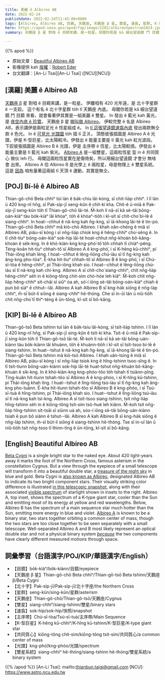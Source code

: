 ```yaml
---
title: 美麗 ê Albireo AB
date: 2022-02-24
publishdate: 2022-02-24T11:45:00+0800
tags: [Albireo, Albireo AB, 目鏡, 天鵝座, 天鵝座 β 星, 雙星, 速翕, 星群, K-型巨星, 巨星, 主序帶, 光譜, 雙星系統, 共同質心, 質心]
hero: https://apod.nasa.gov/apod/fap/image/2202/albireoSpectrum1024.jpg
summary: 天鵝座 β 星 對咱 ê 目睭來講，是一粒星。毋閣你若是 kā 細台望遠鏡 鬥 目鏡 來看，就會看著伊其實是一組美麗 ê 雙星。

---
```


{{% apod %}}

- 原始文章：[Beautiful Albireo AB](https://apod.nasa.gov/apod/ap220224.html)
- 影像提供 kah [版權][copyright]：[Robert Eder](https://www.astrobin.com/users/Robsi/)
- 台文翻譯：[An-Li Tsai][An-Li Tsai] ([NCU][NCU])

## [漢羅] 美麗 ê Albireo AB
[天鵝座 β][Beta Cygni] 星 對咱 ê 目睭來講，是一粒星。
伊離咱有 420 光年遠，是 北十字星群 ê 一支跤。
這个有名 ê 北十字星群 to̍h tī 天鵝座 內底。
毋閣你若是 kā 細台望遠鏡 鬥 目鏡 來看，就會看著伊其實是一組美麗 ê 雙星。
In 發出 ê 藍光 kah 黃光，是 [夜空內底 ê 珍寶][treasure of the night sky]。
天鵝座 β 星 [嘛叫做 Albireo][also known as Albireo]。
伊較完整 ê 名是 Albireo AB，表示講伊是兩粒足光 ê 恆星組成 ê。
In [tī 這張望遠鏡速翕內底][in this telescopic snapshot] 發出兩款無仝款 ê 色光。
In ê [可見光 光譜圖][visible spectrum] to̍h 插 tī 正爿。
頂懸彼張插圖是 Albireo A ê 光譜，伊是 K-型巨星，比太陽較冷。伊發出 ê 能量主要是 tī 黃光 kah 紅光波段。
下跤彼張插圖是 Albireo B ê 光譜，伊是 主序帶 ê 恆星，比太陽較燒。伊發出 ê 能量主要是 tī 藍光 kah 紫光。
[Albireo A][Albireo A] 是一組雙星，這兩粒恆星 踅 in ê 共同質心 做伙 leh 行。
毋閣這兩粒恆星實在是傷倚矣，所以用細台望遠鏡 才會分 無啥會 出來。
Albireo A 佮 Albireo B 是光學上 ê 兩粒星，毋是物理上 ê 雙星系統。
這是 [因為][because] 咱有量著這兩組 tī 天頂 ê 運動，其實是無仝。

## [POJ] Bí-lē ê Albireo AB
Thian-gô-chō Beta chhiⁿ tùi lán ê ba̍k-chiu lâi-kóng, sī chi̍t-lia̍p chhiⁿ.
I lī lán ū 420 kng-nî hn̄g, sī Pak-si̍p-jī seng-kûn ê chi̍t-ki kha.
Chit-ê ū-miâ ê Pak-si̍p-jī seng-kûn to̍h tī Thian-gô-chō lāi-té.
M̄-koh lí nā-sī kā sè-tâi bōng-oán-kiàⁿ tàu bo̍k-kiàⁿ lâi khòaⁿ, to̍h ē khòaⁿ-tio̍h i kî-si̍t sī chi̍t-cho͘ bí-lē ê siang-chhiⁿ.
In hoat--chhut ê nâ-kng kah n̂g-kng, sī iā-khong lāi-té ê tin-pó.
Thian-gô-chō Beta chhiⁿ mā kiò-chò Albireo.
I khah oân-chéng ê miâ sī Albireo AB, piáu-sī kóng i sī nn̄g-lia̍p chiok kng ê hêng-chhiⁿ cho͘-sêng ê.
In tī chit-tiuⁿ bōng-oán-kiàⁿ sok-hip lāi-té hoat-chhut nn̄g-khoán bô-kâng-khoán ê se̍k-kng.
In ê khó-kiàn-kng kng-phó͘-tô͘ to̍h chhah tī chiàⁿ-pêng.
Téng-koân hit-tiuⁿ chhah-tô͘ sī Albireo A ê kng-phó͘, i sī K-hêng kū-chhiⁿ, pí Thài-iông khah léng.
I hoat--chhut ê lêng-liōng chú-iàu sī tī n̂g-kng kah âng-kng pho-tōaⁿ.
Ē-kha hit-tiuⁿ chhah-tô͘ sī Albireo B ê kng-phó͘, i sī Chú-sī-tòa ê hêng-chhiⁿ, pí Thài-iông khah sio.
I hoat--chhut ê lêng-liōng chú-iàu sī tī nâ-kng kah chí-kng.
Albireo A sī chi̍t-cho͘ siang-chhiⁿ, chit nn̄g-lia̍p hêng-chhiⁿ se̍h in ê kiōng-tông chit-sim chò-hóe leh kiâⁿ.
M̄-koh chit nn̄g-lia̍p hêng-chhiⁿ si̍t-chāi sī siūⁿ óa ah, só͘-í iōng sè-tâi bōng-oán-kiàⁿ chiah ē pun bô siáⁿ ē chhut--lâi.
Albireo A kah Albireo B sī kng-ha̍k siōng ê nn̄g-la̍p chhiⁿ, m̄-sī bu̍t-lí siōng ê siang-chhiⁿ hē-thóng.
Che sī in-ūi lán ū niû-tio̍h chit nn̄g-cho͘ tī thiⁿ-téng ê ūn-tōng, kî-si̍t sī bô-kâng.

## [KIP] Bí-lē ê Albireo AB
Thian-gô-tsō Beta tshinn tuì lán ê ba̍k-tsiu lâi-kóng, sī tsi̍t-lia̍p tshinn.
I lī lán ū 420 kng-nî hn̄g, sī Pak-si̍p-jī sing-kûn ê tsi̍t-ki kha.
Tsit-ê ū-miâ ê Pak-si̍p-jī sing-kûn to̍h tī Thian-gô-tsō lāi-té.
M̄-koh lí nā-sī kā sè-tâi bōng-uán-kiànn tàu bo̍k-kiànn lâi khuànn, to̍h ē khuànn-tio̍h i kî-si̍t sī tsi̍t-tsoo bí-lē ê siang-tshinn.
In huat--tshut ê nâ-kng kah n̂g-kng, sī iā-khong lāi-té ê tin-pó.
Thian-gô-tsō Beta tshinn mā kiò-tsò Albireo.
I khah uân-tsíng ê miâ sī Albireo AB, piáu-sī kóng i sī nn̄g-lia̍p tsiok kng ê hîng-tshinn tsoo-sîng ê.
In tī tsit-tiunn bōng-uán-kiànn sok-hip lāi-té huat-tshut nn̄g-khuán bô-kâng-khuán ê si̍k-kng.
In ê khó-kiàn-kng kng-phóo-tôo to̍h tshah tī tsiànn-pîng.
Tíng-kuân hit-tiunn tshah-tôo sī Albireo A ê kng-phóo, i sī K-hîng kū-tshinn, pí Thài-iông khah líng.
I huat--tshut ê lîng-liōng tsú-iàu sī tī n̂g-kng kah âng-kng pho-tuānn.
Ē-kha hit-tiunn tshah-tôo sī Albireo B ê kng-phóo, i sī Tsú-sī-tuà ê hîng-tshinn, pí Thài-iông khah sio.
I huat--tshut ê lîng-liōng tsú-iàu sī tī nâ-kng kah tsí-kng.
Albireo A sī tsi̍t-tsoo siang-tshinn, tsit nn̄g-lia̍p hîng-tshinn se̍h in ê kiōng-tông tsit-sim tsò-hué leh kiânn.
M̄-koh tsit nn̄g-lia̍p hîng-tshinn si̍t-tsāi sī siūnn uá ah, sóo-í iōng sè-tâi bōng-uán-kiànn tsiah ē pun bô siánn ē tshut--lâi.
Albireo A kah Albireo B sī kng-ha̍k siōng ê nn̄g-la̍p tshinn, m̄-sī bu̍t-lí siōng ê siang-tshinn hē-thóng.
Tse sī in-uī lán ū niû-tio̍h tsit nn̄g-tsoo tī thinn-tíng ê ūn-tōng, kî-si̍t sī bô-kâng.


## [English] Beautiful Albireo AB

[Beta Cygni][Beta Cygni] is a single bright star to the naked eye.
About 420 light-years away it marks the foot of the Northern Cross, famous asterism in the constellation Cygnus.
But a view through the eyepiece of a small telescope will transform it into a beautiful double star, a [treasure of the night sky][treasure of the night sky] in blue and gold.
Beta Cygni is [also known as Albireo][also known as Albireo], designated Albireo AB to indicate its two bright component stars.
Their visually striking color difference is illustrated [in this telescopic snapshot][in this telescopic snapshot], along with their associated [visible spectrum][visible spectrum] of starlight shown in insets to the right.
Albireo A, top inset, shows the spectrum of a K-type giant star, cooler than the Sun and emitting most of its energy at yellow and red wavelengths.
Below, Albireo B has the spectrum of a main sequence star much hotter than the Sun, emitting more energy in blue and violet.
[Albireo A][Albireo A] is known to be a binary star, two stars together orbiting a common center of mass, though the two stars are too close together to be seen separately with a small telescope.
Well-separated Albireo A and B most likely represent an optical double star and not a physical binary system *[because][because]* the two components have clearly different measured motions through space.

## 詞彙學習（台語漢字/POJ/KIP/華語漢字/English）
- 【目鏡】bo̍k-kiàⁿ/bo̍k-kiànn/目鏡/eyepiece
- 【天鵝座 β 星】Thian-gô-chō Beta chhiⁿ/Thian-gô-tsō Beta tshinn/天鵝座 β/Beta Cygni
- 【北十字】Pak-si̍p-jī/Pak-si̍p-jī/北十字座/the Northern Cross
- 【星群】seng-kûn/sing-kûn/星群/asterism
- 【天鵝座】Thian-gô-chō/Thian-gô-tsō/天鵝座/Cygnus
- 【雙星】siang-chhiⁿ/siang-tshinn/雙星/binary stars
- 【速翕】sok-hip/sok-hip/快照/snapshot
- 【主序帶】Chú-sī-tòa/Tsú-sī-tuà/主序帶/Main Sequence
- 【K-型巨星】K-hêng kū-chhiⁿ/K-hîng kū-tshinn/K-型巨星/K-type giant star
- 【共同質心】kiōng-tông chit-sim/kiōng-tông tsit-sim/共同質心/a common center of mass
- 【光譜】kng-phó͘/kng-phóo/光譜/spectrum
- 【雙星系統】siang-chhiⁿ hē-thóng/siang-tshinn hē-thóng/雙星系統/a binary system


{{% /apod %}}
[An-Li Tsai]: mailto:thianbun.taigi@gmail.com
[NCU]: https://www.astro.ncu.edu.tw

[copyright]: https://apod.nasa.gov/apod/fap/lib/about_apod.html#srapply

[Beta Cygni]:https://en.wikipedia.org/wiki/Albireo
[treasure of the night sky]:https://earthsky.org/brightest-stars/albireo-finest-double-star/
[also known as Albireo]:http://stars.astro.illinois.edu/sow/albireo.html
[in this telescopic snapshot]:https://www.astrobin.com/xssrcf/
[visible spectrum]:https://science.nasa.gov/ems/09_visiblelight
[Albireo A]:https://en.wikipedia.org/wiki/Albireo#Albireo_A
[because]:https://arxiv.org/abs/1811.01665
